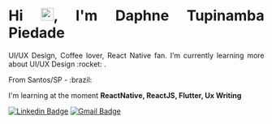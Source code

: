 <h1 align = "justify"> Hi <img src="https://media.giphy.com/media/hvRJCLFzcasrR4ia7z/giphy.gif" width="25px">, I'm Daphne Tupinamba Piedade</h1>
<p align = "justify">UI/UX Design, Coffee lover, React Native fan. I’m currently learning more about UI/UX Design 	:rocket: .
</p>
<p align = "justify">From Santos/SP - :brazil: </p>

I'm learning at the moment **ReactNative, ReactJS, Flutter, Ux Writing**


[![Linkedin Badge](https://img.shields.io/badge/-daphnetupinamba-blue?style=flat-square&logo=Linkedin&logoColor=white&link=https://www.linkedin.com/in/daphne-piedade-tupinamb%C3%A1-aa9151138/)](https://www.linkedin.com/in/daphne-piedade-tupinamb%C3%A1-aa9151138/)
[![Gmail Badge](https://img.shields.io/badge/-daphnepiedade@hotmail.com-c14438?style=flat-square&logo=Gmail&logoColor=white&link=mailto:daphnepiedade@hotmail.com)](mailto:daphnepiedade@hotmail.com)
